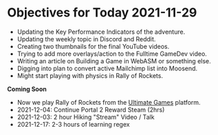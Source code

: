 # Objectives for Today 2021-11-29

- Updating the Key Performance Indicators of the adventure.
- Updating the weekly topic in Discord and Reddit.
- Creating two thumbnails for the final YouTube videos.
- Trying to add more overlays/action to the Fulltime GameDev video.
- Writing an article on Building a Game in WebASM or something else.
- Digging into plan to convert active Mailchimp list into Moosend.
- Might start playing with physics in Rally of Rockets.

**Coming Soon**

- Now we play Rally of Rockets from the [Ultimate Games](https://ultimate.games/) platform.
- 2021-12-04: Continue Portal 2 Reward Steam (2hrs)
- 2021-12-03: 2 hour Hiking "Stream" Video / Talk
- 2021-12-17: 2-3 hours of learning regex
